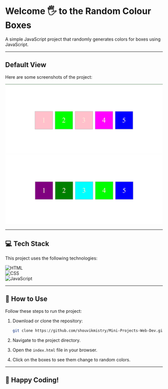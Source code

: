 # Welcome 🖐 to the Random Colour Boxes

A simple JavaScript project that randomly generates colors for boxes using JavaScript.

---

## Default View

Here are some screenshots of the project:

![Default View](./ss1.png)  
![Default View](./ss2.png)

---

## 💻 Tech Stack

This project uses the following technologies:

![HTML](https://img.shields.io/badge/HTML5-%23E34F26.svg?&style=for-the-badge&logo=html5&logoColor=white)  
![CSS](https://img.shields.io/badge/CSS3-%231572B6.svg?&style=for-the-badge&logo=css3&logoColor=white)  
![JavaScript](https://img.shields.io/badge/JavaScript-%23323330.svg?&style=for-the-badge&logo=javascript&logoColor=%23F7DF1E)

---

## 🚀 How to Use

Follow these steps to run the project:

1. Download or clone the repository:

    ```bash
    git clone https://github.com/shouvikmistry/Mini-Projects-Web-Dev.git
    ```

2. Navigate to the project directory.
3. Open the `index.html` file in your browser.
4. Click on the boxes to see them change to random colors.

---

## 🎉 Happy Coding!